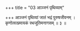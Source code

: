 +++
title = "03 आञ्जनं पृथिव्याम्"

+++
आञ्जनं पृथिव्यां जातं भद्रं पुरुषजीवनम् ।  
कृणोत्वत्प्रमायकं रथजूतिमनागसम् ॥ ३ ॥